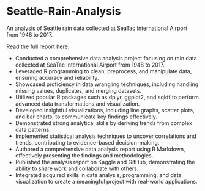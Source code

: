 # Seattle-Rain-Analysis
 An analysis of Seattle rain data collected at SeaTac International Airport from 1948 to 2017.

 Read the full report [here](https://github.com/jhould007/Seattle-Rain-Analysis/blob/main/Seattle%20Rain%20Analysis.pdf). 

* Conducted a comprehensive data analysis project focusing on rain data collected at SeaTac International Airport from 1948 to 2017. 
* Leveraged R programming to clean, preprocess, and manipulate data, ensuring accuracy and reliability.
* Showcased proficiency in data wrangling techniques, including handling missing values, duplicates, and merging datasets.
* Utilized popular R packages such as dplyr, ggplot2, and sqldf to perform advanced data transformations and visualization.
* Developed insightful visualizations, including line graphs, scatter plots, and bar charts, to communicate key findings effectively.
* Demonstrated strong analytical skills by deriving trends from complex data patterns.
* Implemented statistical analysis techniques to uncover correlations and trends, contributing to evidence-based decision-making.
* Authored a comprehensive data analysis report using R Markdown, effectively presenting the findings and methodologies.
* Published the analysis report on Kaggle and GitHub, demonstrating the ability to share work and collaborate with others.
* Integrated acquired skills in data analysis, programming, and data visualization to create a meaningful project with real-world applications.
